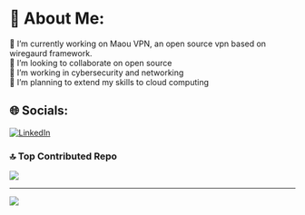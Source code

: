 # 💫 About Me:
🔭 I’m currently working on Maou VPN, an open source vpn based on wiregaurd framework.<br>👯 I’m looking to collaborate on open source<br>🤝 I’m working in cybersecurity and networking<br>🌱 I’m planning to extend my skills to cloud computing<br>


## 🌐 Socials:
[![LinkedIn](https://img.shields.io/badge/LinkedIn-%230077B5.svg?logo=linkedin&logoColor=white)](https://linkedin.com/in/https://www.linkedin.com/in/shashwat-agarwal-206023267/) 


<!-- ![](https://github-readme-streak-stats.herokuapp.com/?user=shashwat0801&theme=dark&hide_border=false)<br/>
![](https://github-readme-stats.vercel.app/api/top-langs/?username=shashwat0801&theme=dark&hide_border=false&include_all_commits=true&count_private=true&layout=compact) -->

<!-- ## 🏆 GitHub Trophies
![](https://github-profile-trophy.vercel.app/?username=shashwat0801&theme=radical&no-frame=false&no-bg=true&margin-w=4)
 -->
### 🔝 Top Contributed Repo
![](https://github-contributor-stats.vercel.app/api?username=ShashwatAgarwal-08&limit=5&theme=onedark&combine_all_yearly_contributions=true)

---
[![](https://visitcount.itsvg.in/api?id=ShashwatAgarwal-08&icon=3&color=5)](https://visitcount.itsvg.in)

<!-- Proudly created with GPRM ( https://gprm.itsvg.in ) -->
